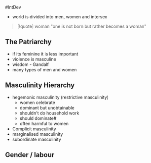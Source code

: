 #IntDev
- world is divided into men, women and intersex
> [!quote] woman
> "one is not born but rather becomes a woman"

## The Patriarchy
- if its feminine it is less important
- violence is masculine
- wisdom - Gandalf
- many types of men and women

## Masculinity Hierarchy
- hegemonic masculinity (restrictive masculinity)
	- women celebrate
	- dominant but unobtainable
	- shouldn't do household work
	- should dominate#
	- often harmful to women
- Complicit masculinity
- marginalised masculinity
- subordinate masculinity

## Gender / labour
